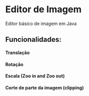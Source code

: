 # Editor de Imagem
Editor básico de imagem em Java

## Funcionalidades:
  #### Translação
  #### Rotação
  #### Escala (Zoo in and Zoo out)
  #### Corte de parte da imagem (clipping)

